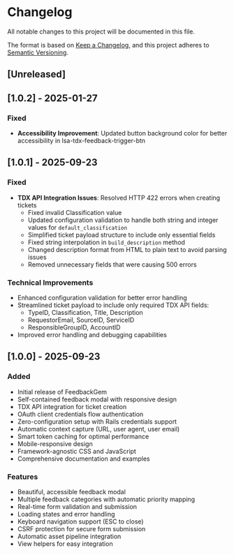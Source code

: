 # Changelog

All notable changes to this project will be documented in this file.

The format is based on [Keep a Changelog](https://keepachangelog.com/en/1.0.0/),
and this project adheres to [Semantic Versioning](https://semver.org/spec/v2.0.0.html).

## [Unreleased]

## [1.0.2] - 2025-01-27

### Fixed
- **Accessibility Improvement**: Updated button background color for better accessibility in lsa-tdx-feedback-trigger-btn

## [1.0.1] - 2025-09-23

### Fixed
- **TDX API Integration Issues**: Resolved HTTP 422 errors when creating tickets
  - Fixed invalid Classification value 
  - Updated configuration validation to handle both string and integer values for `default_classification`
  - Simplified ticket payload structure to include only essential fields
  - Fixed string interpolation in `build_description` method
  - Changed description format from HTML to plain text to avoid parsing issues
  - Removed unnecessary fields that were causing 500 errors

### Technical Improvements
- Enhanced configuration validation for better error handling
- Streamlined ticket payload to include only required TDX API fields:
  - TypeID, Classification, Title, Description
  - RequestorEmail, SourceID, ServiceID
  - ResponsibleGroupID, AccountID
- Improved error handling and debugging capabilities

## [1.0.0] - 2025-09-23

### Added
- Initial release of FeedbackGem
- Self-contained feedback modal with responsive design
- TDX API integration for ticket creation
- OAuth client credentials flow authentication
- Zero-configuration setup with Rails credentials support
- Automatic context capture (URL, user agent, user email)
- Smart token caching for optimal performance
- Mobile-responsive design
- Framework-agnostic CSS and JavaScript
- Comprehensive documentation and examples

### Features
- Beautiful, accessible feedback modal
- Multiple feedback categories with automatic priority mapping
- Real-time form validation and submission
- Loading states and error handling
- Keyboard navigation support (ESC to close)
- CSRF protection for secure form submission
- Automatic asset pipeline integration
- View helpers for easy integration
